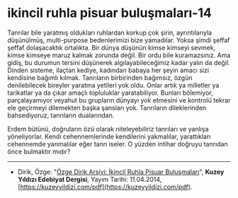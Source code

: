 # ikincil ruhla pisuar buluşmaları-14

Tanrılar bile yaratmış oldukları ruhlardan korkup çok şirin, ayrıntılarıyla düşünülmüş, multi-purpose bedenlerimizi bize yamadılar.
Yoksa şimdi şeffaf şeffaf dolaşacaktık ortalıkta. Bir dünya düşünün
kimse kimseyi sevmek, kimse kimseye maruz kalmak zorunda değil.
Bir ordu bile kuramazsınız. Ama gidiş, bu durumun tersini düşünerek algılayabileceğimiz kadar yalın da değil. Dinden sisteme, ilaçtan
kediye, kadından babaya her şeyin amacı sizi kendisine bağımlı kılmak. Tanrıların birbirinden bağımsız, özgün denilebilecek bireyler
yaratma yetileri yok oldu. Onlar artık ya milletler ya tarikatlar ya
da çıkar amaçlı topluluklar yaratabiliyor. Bunları bölemiyor, parçalayamıyor veyahut bu grupların dünyayı yok etmesini ve kontrolü
tekrar ele geçirmeyi dilemekten başka şansları yok. Tanrıların dileklerinden bahsediyoruz, tanrıların dualarından.

Erdem bütünü, doğruların özü olarak niteleyebiliriz tanrıları ve
yanlışa yöneliyorlar. Kendi cehennemlerinde kendilerini yakmalılar,
yarattıkları cehennemde yanmalılar eğer tanrı iseler. O yüzden intihar doğruyu tanrıdan önce bulmaktır mıdır?

---
- Dirik, Özge: "[Özge Dirik Arşivi: İkincil Ruhla Pisuar Buluşmaları](https://kuzeyyildizi.com/files/ozgedirik-pisuar.pdf)", **Kuzey Yıldızı Edebiyat Dergisi**, Yayım Tarihi: 11.04.2014, [https://kuzeyyildizi.com/pdf](https://kuzeyyildizi.com/pdf).
